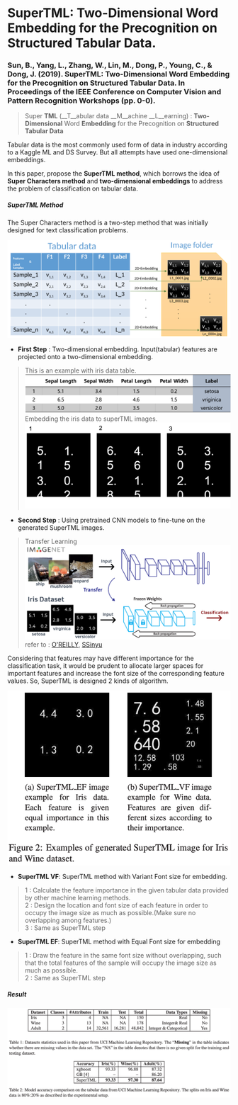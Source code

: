 # SuperTML: Two-Dimensional Word Embedding for the Precognition on Structured Tabular Data.
### Sun, B., Yang, L., Zhang, W., Lin, M., Dong, P., Young, C., & Dong, J. (2019). SuperTML: Two-Dimensional Word Embedding for the Precognition on Structured Tabular Data. In Proceedings of the IEEE Conference on Computer Vision and Pattern Recognition Workshops (pp. 0-0).


> Super __TML__ (__T__abular data __M__achine __L__earning) :  __Two-Dimensional__ Word __Embedding__ for the
Precognition on __Structured Tabular Data__

Tabular data is the most commonly used form of data in industry according to a Kaggle ML and DS Survey.
But all attempts have used one-dimensional embeddings.

In this paper, propose the __SuperTML method__, which borrows the idea of __Super Characters method__ and __two-dimensional embeddings__ to address the problem of classification on tabular data.

##### SuperTML Method
The Super Characters method is a two-step method that was initially designed for text classification problems.

![superTML](https://github.com/Oh-Yoojin/Research-Paper-Review/blob/master/SuperTML/img/superTML_ex.png)

- __First Step__ : Two-dimensional embedding. Input(tabular) features are projected onto a two-dimensional embedding.

> This is an example with iris data table.</br>
![iris_table](https://github.com/Oh-Yoojin/Research-Paper-Review/blob/master/SuperTML/img/iris_table.png)</br>
Embedding the iris data to superTML images.</br>
![embedding](https://github.com/Oh-Yoojin/Research-Paper-Review/blob/master/SuperTML/img/embedded_iris.png)

- __Second Step__ : Using pretrained CNN models to fine-tune on the generated SuperTML images.

> Transfer Learning</br>
![Transfer_learning](https://github.com/Oh-Yoojin/Research-Paper-Review/blob/master/SuperTML/img/transfer_learning.png)</br>
refer to : [O'REILLY](https://www.oreilly.com/library/view/java-deep-learning/9781788997454/de1d99a5-576d-45de-b77f-ee5563550894.xhtml), [SSinyu](https://github.com/SSinyu)

Considering that features may have different importance for the classification task, it would be prudent to allocate larger spaces for important features and increase the font size of the corresponding feature values. So, SuperTML is designed 2 kinds of algorithm.

![VF_n_EF](https://github.com/Oh-Yoojin/Research-Paper-Review/blob/master/SuperTML/img/VF_n_EF.png)

- __SuperTML VF__: SuperTML method with Variant Font size for embedding.
> 1 : Calculate the feature importance in the given tabular data provided by other machine learning methods.</br>
2 : Design the location and font size of each feature in order to occupy the image size as much as possible.(Make sure no overlapping among features.)</br>
3 : Same as SuperTML step

- __SuperTML EF__: SuperTML method with Equal Font size for embedding
> 1 : Draw the feature in the same font size without overlapping, such that the total features of the sample will occupy the image size as much as possible.</br>
2 : Same as SuperTML step

##### Result
![result01](https://github.com/Oh-Yoojin/Research-Paper-Review/blob/master/SuperTML/img/result01.png)
